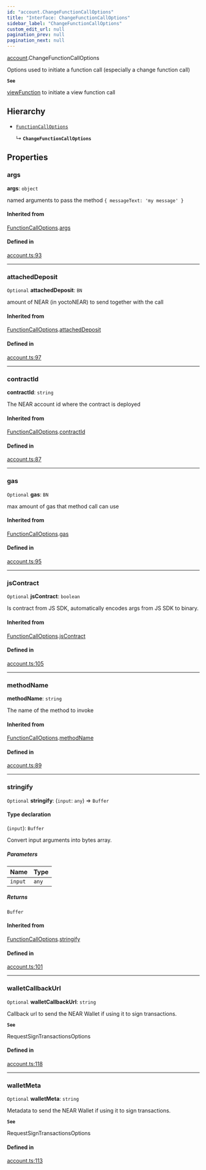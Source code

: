 ```yaml
---
id: "account.ChangeFunctionCallOptions"
title: "Interface: ChangeFunctionCallOptions"
sidebar_label: "ChangeFunctionCallOptions"
custom_edit_url: null
pagination_prev: null
pagination_next: null
---
```


[account](../modules/account.md).ChangeFunctionCallOptions

Options used to initiate a function call (especially a change function call)

**`See`**

[viewFunction](../classes/account.Account.md#viewfunction) to initiate a view function call

## Hierarchy

- [`FunctionCallOptions`](account.FunctionCallOptions.md)

  ↳ **`ChangeFunctionCallOptions`**

## Properties

### args

 **args**: `object`

named arguments to pass the method `{ messageText: 'my message' }`

#### Inherited from

[FunctionCallOptions](account.FunctionCallOptions.md).[args](account.FunctionCallOptions.md#args)

#### Defined in

[account.ts:93](https://github.com/near/near-api-js/blob/a0c9a104/packages/near-api-js/src/account.ts#L93)

___

### attachedDeposit

 `Optional` **attachedDeposit**: `BN`

amount of NEAR (in yoctoNEAR) to send together with the call

#### Inherited from

[FunctionCallOptions](account.FunctionCallOptions.md).[attachedDeposit](account.FunctionCallOptions.md#attacheddeposit)

#### Defined in

[account.ts:97](https://github.com/near/near-api-js/blob/a0c9a104/packages/near-api-js/src/account.ts#L97)

___

### contractId

 **contractId**: `string`

The NEAR account id where the contract is deployed

#### Inherited from

[FunctionCallOptions](account.FunctionCallOptions.md).[contractId](account.FunctionCallOptions.md#contractid)

#### Defined in

[account.ts:87](https://github.com/near/near-api-js/blob/a0c9a104/packages/near-api-js/src/account.ts#L87)

___

### gas

 `Optional` **gas**: `BN`

max amount of gas that method call can use

#### Inherited from

[FunctionCallOptions](account.FunctionCallOptions.md).[gas](account.FunctionCallOptions.md#gas)

#### Defined in

[account.ts:95](https://github.com/near/near-api-js/blob/a0c9a104/packages/near-api-js/src/account.ts#L95)

___

### jsContract

 `Optional` **jsContract**: `boolean`

Is contract from JS SDK, automatically encodes args from JS SDK to binary.

#### Inherited from

[FunctionCallOptions](account.FunctionCallOptions.md).[jsContract](account.FunctionCallOptions.md#jscontract)

#### Defined in

[account.ts:105](https://github.com/near/near-api-js/blob/a0c9a104/packages/near-api-js/src/account.ts#L105)

___

### methodName

 **methodName**: `string`

The name of the method to invoke

#### Inherited from

[FunctionCallOptions](account.FunctionCallOptions.md).[methodName](account.FunctionCallOptions.md#methodname)

#### Defined in

[account.ts:89](https://github.com/near/near-api-js/blob/a0c9a104/packages/near-api-js/src/account.ts#L89)

___

### stringify

 `Optional` **stringify**: (`input`: `any`) => `Buffer`

#### Type declaration

(`input`): `Buffer`

Convert input arguments into bytes array.

##### Parameters

| Name | Type |
| :------ | :------ |
| `input` | `any` |

##### Returns

`Buffer`

#### Inherited from

[FunctionCallOptions](account.FunctionCallOptions.md).[stringify](account.FunctionCallOptions.md#stringify)

#### Defined in

[account.ts:101](https://github.com/near/near-api-js/blob/a0c9a104/packages/near-api-js/src/account.ts#L101)

___

### walletCallbackUrl

 `Optional` **walletCallbackUrl**: `string`

Callback url to send the NEAR Wallet if using it to sign transactions.

**`See`**

RequestSignTransactionsOptions

#### Defined in

[account.ts:118](https://github.com/near/near-api-js/blob/a0c9a104/packages/near-api-js/src/account.ts#L118)

___

### walletMeta

 `Optional` **walletMeta**: `string`

Metadata to send the NEAR Wallet if using it to sign transactions.

**`See`**

RequestSignTransactionsOptions

#### Defined in

[account.ts:113](https://github.com/near/near-api-js/blob/a0c9a104/packages/near-api-js/src/account.ts#L113)
